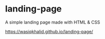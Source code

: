 # landing-page

A simple landing page made with HTML & CSS

https://wasiqkhalid.github.io/landing-page/
